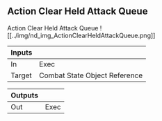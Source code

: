 ## Action Clear Held Attack Queue
Action Clear Held Attack Queue
![[../img/nd_img_ActionClearHeldAttackQueue.png]]

|Inputs||
|--|--|
| In | Exec |
| Target | Combat State Object Reference |

|Outputs||
|--|--|
| Out | Exec |
